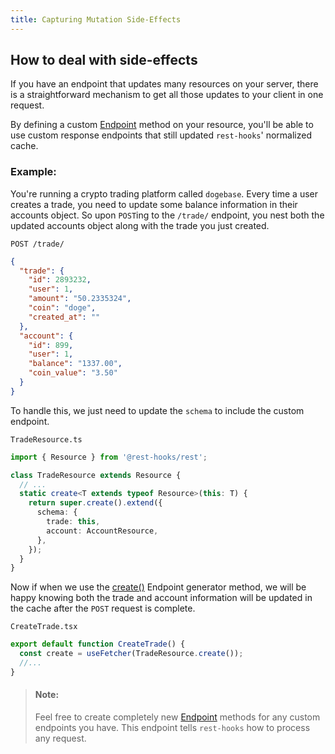 ```yaml
---
title: Capturing Mutation Side-Effects
---
```


## How to deal with side-effects

If you have an endpoint that updates many resources on your server,
there is a straightforward mechanism to get all those updates
to your client in one request.

By defining a custom [Endpoint](api/Endpoint.md) method on your resource,
you'll be able to use custom response endpoints that still
updated `rest-hooks`' normalized cache.

### Example:

You're running a crypto trading platform called `dogebase`. Every time
a user creates a trade, you need to update some balance information
in their accounts object. So upon `POST`ing to the `/trade/` endpoint,
you nest both the updated accounts object along with the trade you just
created.

`POST /trade/`

```json
{
  "trade": {
    "id": 2893232,
    "user": 1,
    "amount": "50.2335324",
    "coin": "doge",
    "created_at": ""
  },
  "account": {
    "id": 899,
    "user": 1,
    "balance": "1337.00",
    "coin_value": "3.50"
  }
}
```

To handle this, we just need to update the `schema` to include the custom
endpoint.

`TradeResource.ts`

```typescript
import { Resource } from '@rest-hooks/rest';

class TradeResource extends Resource {
  // ...
  static create<T extends typeof Resource>(this: T) {
    return super.create().extend({
      schema: {
        trade: this,
        account: AccountResource,
      },
    });
  }
}
```

Now if when we use the [create()](../api/Resource.md#create-endpoint) Endpoint generator method,
we will be happy knowing both the trade and account information will
be updated in the cache after the `POST` request is complete.

`CreateTrade.tsx`

```typescript
export default function CreateTrade() {
  const create = useFetcher(TradeResource.create());
  //...
}
```

> #### Note:
>
> Feel free to create completely new [Endpoint](api/Endpoint.md) methods for any custom
> endpoints you have. This endpoint tells `rest-hooks` how to process any
> request.
